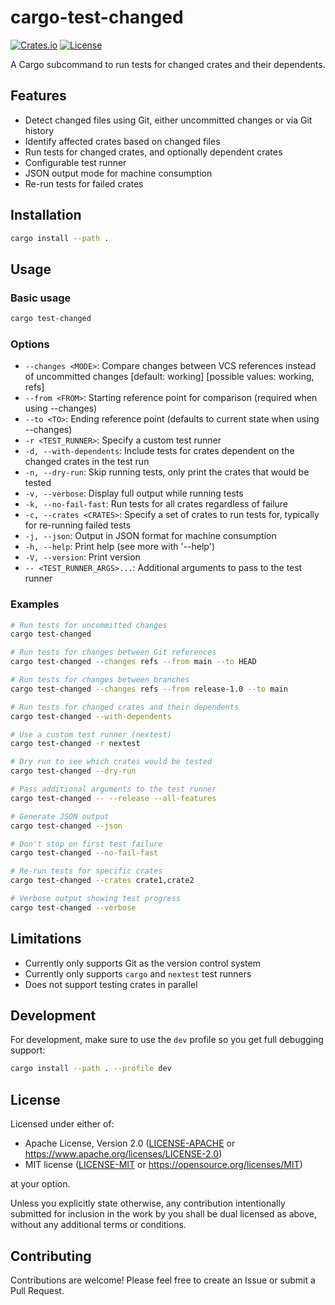 # cargo-test-changed

[![Crates.io][crate-image]][crate-link]
[![License][license-image]][license-link]

A Cargo subcommand to run tests for changed crates and their dependents.

## Features

- Detect changed files using Git, either uncommitted changes or via Git history
- Identify affected crates based on changed files
- Run tests for changed crates, and optionally dependent crates
- Configurable test runner
- JSON output mode for machine consumption
- Re-run tests for failed crates

## Installation

```bash
cargo install --path .
```

## Usage

### Basic usage

```bash
cargo test-changed
```

### Options

- `--changes <MODE>`: Compare changes between VCS references instead of uncommitted changes [default: working] [possible values: working, refs]
- `--from <FROM>`: Starting reference point for comparison (required when using --changes)
- `--to <TO>`: Ending reference point (defaults to current state when using --changes)
- `-r <TEST_RUNNER>`: Specify a custom test runner
- `-d, --with-dependents`: Include tests for crates dependent on the changed crates in the test run
- `-n, --dry-run`: Skip running tests, only print the crates that would be tested
- `-v, --verbose`: Display full output while running tests
- `-k, --no-fail-fast`: Run tests for all crates regardless of failure
- `-c, --crates <CRATES>`: Specify a set of crates to run tests for, typically for re-running failed tests
- `-j, --json`: Output in JSON format for machine consumption
- `-h, --help`: Print help (see more with '--help')
- `-V, --version`: Print version
- `-- <TEST_RUNNER_ARGS>...`: Additional arguments to pass to the test runner

### Examples

```bash
# Run tests for uncommitted changes
cargo test-changed

# Run tests for changes between Git references
cargo test-changed --changes refs --from main --to HEAD

# Run tests for changes between branches
cargo test-changed --changes refs --from release-1.0 --to main

# Run tests for changed crates and their dependents
cargo test-changed --with-dependents

# Use a custom test runner (nextest)
cargo test-changed -r nextest

# Dry run to see which crates would be tested
cargo test-changed --dry-run

# Pass additional arguments to the test runner
cargo test-changed -- --release --all-features

# Generate JSON output
cargo test-changed --json

# Don't stop on first test failure
cargo test-changed --no-fail-fast

# Re-run tests for specific crates
cargo test-changed --crates crate1,crate2

# Verbose output showing test progress
cargo test-changed --verbose
```

## Limitations

- Currently only supports Git as the version control system
- Currently only supports `cargo` and `nextest` test runners
- Does not support testing crates in parallel

## Development

For development, make sure to use the `dev` profile so you get full debugging support:

```bash
cargo install --path . --profile dev
```

## License

Licensed under either of:

 * Apache License, Version 2.0 ([LICENSE-APACHE] or https://www.apache.org/licenses/LICENSE-2.0)
 * MIT license ([LICENSE-MIT] or https://opensource.org/licenses/MIT)

at your option.

Unless you explicitly state otherwise, any contribution intentionally submitted for inclusion in the work by you shall be dual licensed as above, without any additional terms or conditions.

## Contributing

Contributions are welcome! Please feel free to create an Issue or submit a Pull Request.

[//]: # (badges)
[crate-image]: https://img.shields.io/crates/v/cargo-test-changed.svg
[crate-link]: https://crates.io/crates/cargo-test-changed
[license-image]: https://img.shields.io/crates/l/cargo-test-changed.svg
[license-link]: LICENSE

[//]: # (general links)

[LICENSE-APACHE]: https://github.com/felixpackard/cargo-test-changed/blob/master/LICENSE-APACHE
[LICENSE-MIT]: https://github.com/felixpackard/cargo-test-changed/blob/master/LICENSE-MIT
